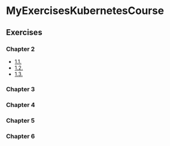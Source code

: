 # MyExercisesKubernetesCourse

## Exercises

### Chapter 2

- [1.1.](https://github.com/korppvi/MyExercisesKubernetesCourse2/tree/v1.1/logOutput)
- [1.2.](https://github.com/korppvi/MyExercisesKubernetesCourse2/tree/v1.2/courseProject)
- [1.3.](https://github.com/korppvi/MyExercisesKubernetesCourse2/tree/v1.3/logOutput)

### Chapter 3

### Chapter 4

### Chapter 5

### Chapter 6